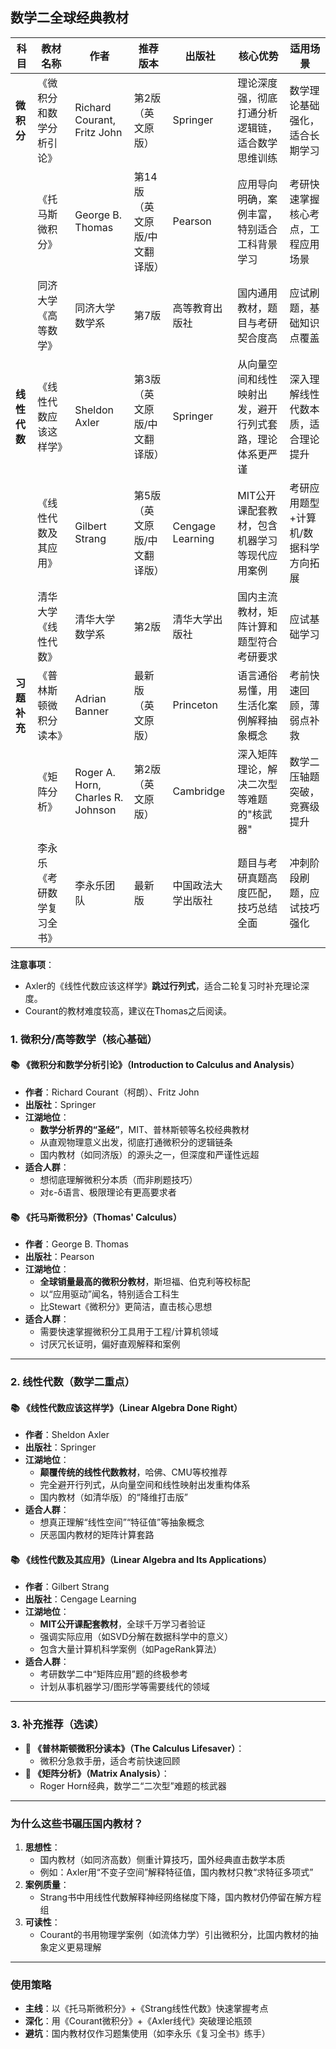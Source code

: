 ## 数学二全球经典教材 

| **科目**       | **教材名称**                              | **作者**                     | **推荐版本**                     | **出版社**          | **核心优势**                                                                 | **适用场景**                          |
|----------------|------------------------------------------|-----------------------------|--------------------------------|-------------------|----------------------------------------------------------------------------|---------------------------------------|
| **微积分**     | 《微积分和数学分析引论》                  | Richard Courant, Fritz John | 第2版（英文原版）               | Springer          | 理论深度强，彻底打通分析逻辑链，适合数学思维训练                                           | 数学理论基础强化，适合长期学习                  |
|                | 《托马斯微积分》                          | George B. Thomas            | 第14版（英文原版/中文翻译版）    | Pearson           | 应用导向明确，案例丰富，特别适合工科背景学习                                             | 考研快速掌握核心考点，工程应用场景                |
|                | 同济大学《高等数学》                      | 同济大学数学系                | 第7版                          | 高等教育出版社        | 国内通用教材，题目与考研契合度高                                                         | 应试刷题，基础知识点覆盖                      |
| **线性代数**   | 《线性代数应该这样学》                    | Sheldon Axler               | 第3版（英文原版/中文翻译版）     | Springer          | 从向量空间和线性映射出发，避开行列式套路，理论体系更严谨                                       | 深入理解线性代数本质，适合理论提升                |
|                | 《线性代数及其应用》                      | Gilbert Strang              | 第5版（英文原版/中文翻译版）     | Cengage Learning  | MIT公开课配套教材，包含机器学习等现代应用案例                                             | 考研应用题型+计算机/数据科学方向拓展               |
|                | 清华大学《线性代数》                      | 清华大学数学系                | 第2版                          | 清华大学出版社        | 国内主流教材，矩阵计算和题型符合考研要求                                                   | 应试基础学习                            |
| **习题补充**   | 《普林斯顿微积分读本》                    | Adrian Banner               | 最新版（英文原版）               | Princeton         | 语言通俗易懂，用生活化案例解释抽象概念                                                   | 考前快速回顾，薄弱点补救                      |
|                | 《矩阵分析》                              | Roger A. Horn, Charles R. Johnson | 第2版（英文原版）        | Cambridge         | 深入矩阵理论，解决二次型等难题的"核武器"                                                 | 数学二压轴题突破，竞赛级提升                   |
|                | 李永乐《考研数学复习全书》                | 李永乐团队                    | 最新版                         | 中国政法大学出版社      | 题目与考研真题高度匹配，技巧总结全面                                                     | 冲刺阶段刷题，应试技巧强化                    |
 **注意事项**：  
   - Axler的《线性代数应该这样学》**跳过行列式**，适合二轮复习时补充理论深度。  
   - Courant的教材难度较高，建议在Thomas之后阅读。  

### **1. 微积分/高等数学（核心基础）**  
#### **📚 《微积分和数学分析引论》（Introduction to Calculus and Analysis）**  
- **作者**：Richard Courant（柯朗）、Fritz John  
- **出版社**：Springer  
- **江湖地位**：  
  - **数学分析界的“圣经”**，MIT、普林斯顿等名校经典教材  
  - 从直观物理意义出发，彻底打通微积分的逻辑链条  
  - 国内教材（如同济版）的源头之一，但深度和严谨性远超  
- **适合人群**：  
  - 想彻底理解微积分本质（而非刷题技巧）  
  - 对ε-δ语言、极限理论有更高要求者  

#### **📚 《托马斯微积分》（Thomas' Calculus）**  
- **作者**：George B. Thomas  
- **出版社**：Pearson  
- **江湖地位**：  
  - **全球销量最高的微积分教材**，斯坦福、伯克利等校标配  
  - 以“应用驱动”闻名，特别适合工科生  
  - 比Stewart《微积分》更简洁，直击核心思想  
- **适合人群**：  
  - 需要快速掌握微积分工具用于工程/计算机领域  
  - 讨厌冗长证明，偏好直观解释和案例  

---

### **2. 线性代数（数学二重点）**  
#### **📚 《线性代数应该这样学》（Linear Algebra Done Right）**  
- **作者**：Sheldon Axler  
- **出版社**：Springer  
- **江湖地位**：  
  - **颠覆传统的线性代数教材**，哈佛、CMU等校推荐  
  - 完全避开行列式，从向量空间和线性映射出发重构体系  
  - 国内教材（如清华版）的“降维打击版”  
- **适合人群**：  
  - 想真正理解“线性空间”“特征值”等抽象概念  
  - 厌恶国内教材的矩阵计算套路  

#### **📚 《线性代数及其应用》（Linear Algebra and Its Applications）**  
- **作者**：Gilbert Strang  
- **出版社**：Cengage Learning  
- **江湖地位**：  
  - **MIT公开课配套教材**，全球千万学习者验证  
  - 强调实际应用（如SVD分解在数据科学中的意义）  
  - 包含大量计算机科学案例（如PageRank算法）  
- **适合人群**：  
  - 考研数学二中“矩阵应用”题的终极参考  
  - 计划从事机器学习/图形学等需要线代的领域  

---

### **3. 补充推荐（选读）**  
- **📖 《普林斯顿微积分读本》（The Calculus Lifesaver）**：  
  - 微积分急救手册，适合考前快速回顾  
- **📖 《矩阵分析》（Matrix Analysis）**：  
  - Roger Horn经典，数学二“二次型”难题的核武器  

---

### **为什么这些书碾压国内教材？**  
1. **思想性**：  
   - 国内教材（如同济高数）侧重计算技巧，国外经典直击数学本质  
   - 例如：Axler用“不变子空间”解释特征值，国内教材只教“求特征多项式”  
2. **案例质量**：  
   - Strang书中用线性代数解释神经网络梯度下降，国内教材仍停留在解方程组  
3. **可读性**：  
   - Courant的书用物理学案例（如流体力学）引出微积分，比国内教材的抽象定义更易理解  

---

### **使用策略**  
- **主线**：以《托马斯微积分》+《Strang线性代数》快速掌握考点  
- **深化**：用《Courant微积分》+《Axler线代》突破理论瓶颈  
- **避坑**：国内教材仅作习题集使用（如李永乐《复习全书》练手）  
